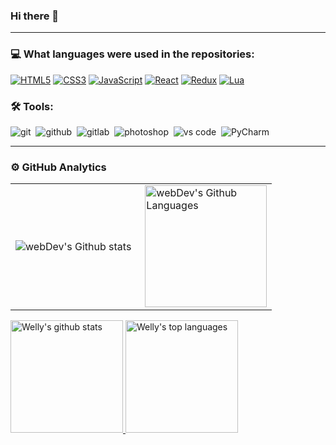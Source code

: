 ### Hi there 👋

<!--
**blackrainbowtest/blackrainbowtest** is a ✨ _special_ ✨ repository because its `README.md` (this file) appears on your GitHub profile.

Here are some ideas to get you started:

- 🔭 I’m currently working on ...
- 🌱 I’m currently learning ...
- 👯 I’m looking to collaborate on ...
- 🤔 I’m looking for help with ...
- 💬 Ask me about ...
- 📫 How to reach me: ...
- 😄 Pronouns: ...
- ⚡ Fun fact: ...
-->

---

### 💻 What languages were used in the repositories:

[![HTML5](https://img.shields.io/badge/html-E34F26.svg?&style=for-the-badge&logo=html5&logoColor=fff)](https://developer.mozilla.org/en-US/docs/Web/HTML)
[![CSS3](https://img.shields.io/badge/css-1572B6.svg?&style=for-the-badge&logo=css3&logoColor=fff)](https://developer.mozilla.org/en-US/docs/Web/CSS)
[![JavaScript](https://img.shields.io/badge/javascript-F7DF1E.svg?&style=for-the-badge&logo=javascript&logoColor=fff)](https://developer.mozilla.org/en-US/docs/Web/JavaScript)
[![React](https://img.shields.io/badge/react-61DAFB.svg?&style=for-the-badge&logo=react&logoColor=fff)](https://reactjs.org/)
[![Redux](https://img.shields.io/badge/redux-764ABC.svg?&style=for-the-badge&logo=redux&logoColor=fff)](https://redux.js.org/)
[![Lua](https://img.shields.io/badge/lua-2C2D72.svg?&style=for-the-badge&logo=lua&logoColor=FFF)](https://www.lua.org/)

### 🛠 Tools:

<img alt="git" src="https://img.shields.io/badge/git-F05033.svg?&style=for-the-badge&logo=git&logoColor=fff" />&nbsp;
<img alt="github" src="https://img.shields.io/badge/github-000.svg?&style=for-the-badge&logo=github&logoColor=fff" />&nbsp;
<img alt="gitlab" src="https://img.shields.io/badge/gitlab-380D75.svg?&style=for-the-badge&logo=gitlab&logoColor=fff" />&nbsp;
<img alt="photoshop" src="https://img.shields.io/badge/photoshop-31A8FF.svg?&style=for-the-badge&logo=adobe-photoshop&logoColor=fff" />&nbsp;
<img alt="vs code" src="https://img.shields.io/badge/vs code-007ACC.svg?&style=for-the-badge&logo=visual-studio-code&logoColor=fff" />&nbsp;
<img alt="PyCharm" src="https://img.shields.io/badge/PyCharm-EFE50C.svg?&style=for-the-badge&logo=pycharm&logoColor=000" />&nbsp;

---

### ⚙️ GitHub Analytics

<table>
  <tr>
    <td>
      <img align="left" src="https://github-readme-streak-stats.herokuapp.com/?user=blackrainbowtest&theme=algolia" alt="webDev's Github stats" />
    </td>
    <td>
      <img height="195px" align="right" alt="webDev's Github Languages" src="https://github-readme-stats-eight-theta.vercel.app/api/top-langs/?username=blackrainbowtest&theme=algolia&layout=compact" />
    </td>
  </tr>
</table>

<a href="https://www.linkedin.com/in/welly-shen-8b43287a">
  <img height="180rem" src="https://github-readme-stats.vercel.app/api?username=blackrainbowtest&show_icons=true&theme=react" alt="Welly's github stats" />
  <img height="180rem" src="https://github-readme-stats.vercel.app/api/top-langs/?username=blackrainbowtest&layout=compact&theme=react" alt="Welly's top languages" />
</a>


